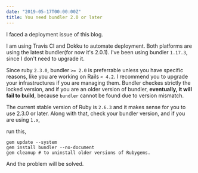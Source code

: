 ```yaml
---
date: "2019-05-17T00:00:00Z"
title: You need bundler 2.0 or later
---
```


I faced a deployment issue of this blog.

I am using Travis CI and Dokku to automate deployment. Both platforms are using the latest bundler(for now it's 2.0.1).
I've been using bundler `1.17.3`, since I don't need to upgrade it.

Since ruby `2.3.0`, bundler `>= 2.0` is preferrable unless you have specific reasons, like you are working on Rails `< 4.2`. I recommend you to upgrade your infrastructures if you are managing them. Bundler checkes strictly the locked version, and if you are an older version of bundler, **eventually, it will fail to build**, because `bundler` cannot be found due to version mismatch.

The current stable version of Ruby is `2.6.3` and it makes sense for you to use 2.3.0 or later. Along with that, check your bundler version, and if you are using `1.x`,

run this,

```
gem update --system
gem install bundler --no-document
gem cleanup # to uninstall older versions of Rubygems.
```

And the problem will be solved.